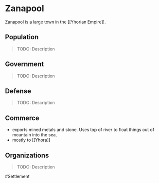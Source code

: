 # Zanapool
Zanapool is a large town in the [[Yhorian Empire]]. 

## Population
> TODO: Description

## Government
> TODO: Description

## Defense
> TODO: Description

## Commerce
- exports mined metals and stone. Uses top of river to float things out of mountain into the sea, 
- mostly to [[Yhora]]

## Organizations
> TODO: Description

#Settlement 